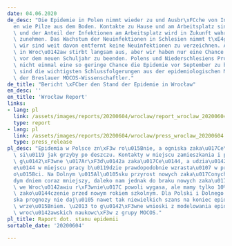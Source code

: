```yaml
---
date: 04.06.2020
de_desc: "Die Epidemie in Polen nimmt wieder zu und Ausbr\xFCche von Infektionen schie\xDF\
  en wie Pilze aus dem Boden. Kontakte zu Hause und am Arbeitsplatz sind die Hauptinfektionsquellen\
  \ und der Anteil der Infektionen am Arbeitsplatz wird in Zukunft wahrscheinlich\
  \ zunehmen. Das Wachstum der Neuinfektionen in Schlesien nimmt t\xE4glich ab, aber\
  \ wir sind weit davon entfernt keine Neuinfektionen zu verzeichnen. Auch die Epidemie\
  \ in Wroc\u0142aw stirbt langsam aus, aber wir haben nur eine Chance von 10% sie\
  \ vor dem neuen Schuljahr zu beenden. Polens und Niederschlesiens Prognosen geben\
  \ nicht einmal eine so geringe Chance die Epidemie vor September zu beenden. - Dies\
  \ sind die wichtigsten Schlussfolgerungen aus der epidemiologischen Modellierung\
  \ der Breslauer MOCOS-Wissenschaftler."
de_title: "Bericht \xFCber den Stand der Epidemie in Wrocław"
en_desc: ''
en_title: 'Wrocław Report'
links:
- lang: pl
  link: /assets/images/reports/20200604/wroclaw/report_wroclaw_20200604.pdf
  type: report
- lang: pl
  link: /assets/images/reports/20200604/wroclaw/press_wroclaw_20200604.pdf
  type: press_release
pl_desc: "Epidemia w Polsce zn\xF3w ro\u015Bnie, a ogniska zaka\u017Ce\u0144 pojawiaj\u0105\
  \ si\u0119 jak grzyby po deszczu. Kontakty w miejscu zamieszkania i pracy stanowi\u0105\
  \ g\u0142\xF3wne \u017Ar\xF3d\u0142a zaka\u017Ce\u0144, a udzia\u0142 zaka\u017C\
  e\u0144 w miejscu pracy b\u0119dzie prawdopodobnie wzrasta\u0107 w przysz\u0142\
  o\u015Bci. Na Dolnym \u015Al\u0105sku przyrost nowych zaka\u017Conych jest z ka\u017C\
  dym dniem coraz mniejszy, daleko nam jednak do braku nowych zaka\u017Ce\u0144. Epidemia\
  \ we Wroc\u0142awiu r\xF3wnie\u017C powoli wygasa, ale mamy tylko 10% szans na jej\
  \ zako\u0144czenie przed nowym rokiem szkolnym. Dla Polski i Dolnego \u015Al\u0105\
  ska prognozy nie daj\u0105 nawet tak niewielkich szans na koniec epidemii przed\
  \ wrze\u015Bniem. \u2013 to g\u0142\xF3wne wnioski z modelowania epidemiologicznego\
  \ wroc\u0142awskich naukowc\xF3w z grupy MOCOS."
pl_title: Raport dot. stanu epidemii
sortable_date: '20200604'

---
```

